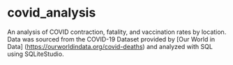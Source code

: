 # covid_analysis

An analysis of COVID contraction, fatality, and vaccination rates by location. Data was sourced from the COVID-19 Dataset provided by [Our World in Data] (https://ourworldindata.org/covid-deaths) and analyzed with SQL using SQLiteStudio.

